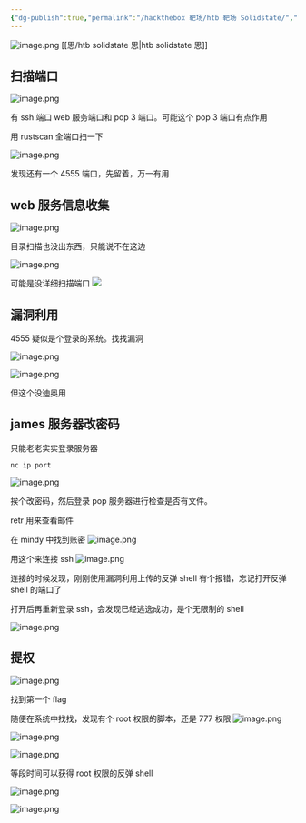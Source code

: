 ```yaml
---
{"dg-publish":true,"permalink":"/hackthebox 靶场/htb 靶场 Solidstate/","tags":["靶场","渗透","hackthebox"]}
---
```


![image.png](https://s2.loli.net/2025/06/15/KbV4sDTFd5LifIj.png)
[[思/htb solidstate 思\|htb solidstate 思]]
## 扫描端口
![image.png](https://s2.loli.net/2025/06/15/Geofq6RzTcrdXFi.png)


有 ssh 端口 web 服务端口和 pop 3 端口。可能这个 pop 3 端口有点作用

用 rustscan 全端口扫一下

![image.png](https://s2.loli.net/2025/06/15/vt3eDU7zbak9odj.png)

发现还有一个 4555 端口，先留着，万一有用

## web 服务信息收集
![image.png](https://s2.loli.net/2025/06/15/O73256PpcrIhVRl.png)


目录扫描也没出东西，只能说不在这边

![image.png](https://s2.loli.net/2025/06/15/w3LZRKXaxdS9ujG.png)

可能是没详细扫描端口
![](https://s2.loli.net/2025/06/15/PsAkx8FWoVbep7l.png)

## 漏洞利用
4555 疑似是个登录的系统。找找漏洞

![image.png](https://s2.loli.net/2025/06/15/nuBGfvDSgL1pRVE.png)

![image.png](https://s2.loli.net/2025/06/15/nhSWD3RvBE6ys5c.png)

但这个没迪奥用

## james 服务器改密码
只能老老实实登录服务器
```
nc ip port
```

![image.png](https://s2.loli.net/2025/06/15/BVsOWgEF7MclfXP.png)

挨个改密码，然后登录 pop 服务器进行检查是否有文件。

retr 用来查看邮件

在 mindy 中找到账密
![image.png](https://s2.loli.net/2025/06/15/9HIVgkWrutRmxvZ.png)

用这个来连接 ssh 
![image.png](https://s2.loli.net/2025/06/15/3itFdfcHNhLMpVu.png)

连接的时候发现，刚刚使用漏洞利用上传的反弹 shell 有个报错，忘记打开反弹 shell 的端口了

打开后再重新登录 ssh，会发现已经逃逸成功，是个无限制的 shell

![image.png](https://s2.loli.net/2025/06/15/nQiL2H6IkC4J1NP.png)

## 提权
![image.png](https://s2.loli.net/2025/06/15/7wb5fr8ZXtdzOBx.png)

找到第一个 flag

随便在系统中找找，发现有个 root 权限的脚本，还是 777 权限
![image.png](https://s2.loli.net/2025/06/15/SJd6DNMLImrxjzt.png)

![image.png](https://s2.loli.net/2025/06/15/kVKSuWJTwzvMPLm.png)


![image.png](https://s2.loli.net/2025/06/15/6yBQG8roY5lqhbc.png)


等段时间可以获得 root 权限的反弹 shell

![image.png](https://s2.loli.net/2025/06/15/imrxbnkGSWwyZ3h.png)


![image.png](https://s2.loli.net/2025/06/15/GlZ4gOpFHqC1R6s.png)
